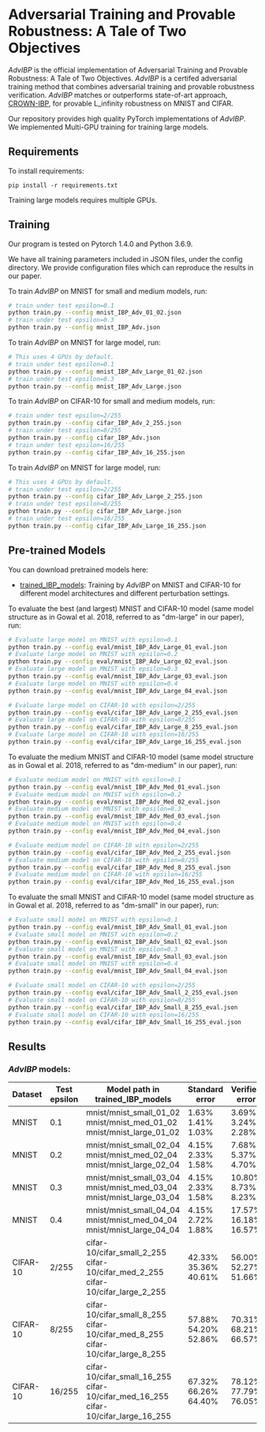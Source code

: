 # Adversarial Training and Provable Robustness: A Tale of Two Objectives

*AdvIBP* is the official implementation of Adversarial Training and Provable Robustness: A Tale of Two Objectives. *AdvIBP* is a certifed adversarial training method that combines adversarial training and provable robustness verification. *AdvIBP* matches or outperforms state-of-art approach, [CROWN-IBP](https://openreview.net/pdf?id=Skxuk1rFwB), for provable L\_infinity robustness on MNIST and CIFAR.

Our repository provides high quality PyTorch implementations of *AdvIBP*. We implemented Multi-GPU training for training large models.

## Requirements

To install requirements:

```setup
pip install -r requirements.txt
```

Training large models requires multiple GPUs.

## Training
Our program is tested on Pytorch 1.4.0 and Python 3.6.9.

We have all training parameters included in JSON files, under the config directory. We provide configuration files which can reproduce the results in our paper.

To train *AdvIBP* on MNIST for small and medium models, run:

```bash
# train under test epsilon=0.1
python train.py --config mnist_IBP_Adv_01_02.json
# train under test epsilon=0.3
python train.py --config mnist_IBP_Adv.json
```

To train *AdvIBP* on MNIST for large model, run:

```bash
# This uses 4 GPUs by default.
# train under test epsilon=0.1
python train.py --config mnist_IBP_Adv_Large_01_02.json
# train under test epsilon=0.3
python train.py --config mnist_IBP_Adv_Large.json
```

To train *AdvIBP* on CIFAR-10 for small and medium models, run:

```bash
# train under test epsilon=2/255
python train.py --config cifar_IBP_Adv_2_255.json
# train under test epsilon=8/255
python train.py --config cifar_IBP_Adv.json
# train under test epsilon=16/255
python train.py --config cifar_IBP_Adv_16_255.json
```

To train *AdvIBP* on MNIST for large model, run:

```bash
# This uses 4 GPUs by default.
# train under test epsilon=2/255
python train.py --config cifar_IBP_Adv_Large_2_255.json
# train under test epsilon=8/255
python train.py --config cifar_IBP_Adv_Large.json
# train under test epsilon=16/255
python train.py --config cifar_IBP_Adv_Large_16_255.json
```

## Pre-trained Models

You can download pretrained models here:

- [trained_IBP_models](https://drive.google.com/drive/folders/10R3_1lPciXgHSMivrdwQtF3Vhom9dPiw?usp=sharing): Training by *AdvIBP* on MNIST and CIFAR-10 for different model architectures and different perturbation settings. 

To evaluate the best (and largest) MNIST and CIFAR-10 model (same model structure as in Gowal et al. 2018, referred to as "dm-large" in our paper), run:

```bash
# Evaluate large model on MNIST with epsilon=0.1
python train.py --config eval/mnist_IBP_Adv_Large_01_eval.json
# Evaluate large model on MNIST with epsilon=0.2
python train.py --config eval/mnist_IBP_Adv_Large_02_eval.json
# Evaluate large model on MNIST with epsilon=0.3
python train.py --config eval/mnist_IBP_Adv_Large_03_eval.json
# Evaluate large model on MNIST with epsilon=0.4
python train.py --config eval/mnist_IBP_Adv_Large_04_eval.json

# Evaluate large model on CIFAR-10 with epsilon=2/255
python train.py --config eval/cifar_IBP_Adv_Large_2_255_eval.json
# Evaluate large model on CIFAR-10 with epsilon=8/255
python train.py --config eval/cifar_IBP_Adv_Large_8_255_eval.json
# Evaluate large model on CIFAR-10 with epsilon=16/255
python train.py --config eval/cifar_IBP_Adv_Large_16_255_eval.json
```

To evaluate the medium MNIST and CIFAR-10 model (same model structure as in Gowal et al. 2018, referred to as "dm-medium" in our paper), run:
```bash
# Evaluate medium model on MNIST with epsilon=0.1
python train.py --config eval/mnist_IBP_Adv_Med_01_eval.json
# Evaluate medium model on MNIST with epsilon=0.2
python train.py --config eval/mnist_IBP_Adv_Med_02_eval.json
# Evaluate medium model on MNIST with epsilon=0.3
python train.py --config eval/mnist_IBP_Adv_Med_03_eval.json
# Evaluate medium model on MNIST with epsilon=0.4
python train.py --config eval/mnist_IBP_Adv_Med_04_eval.json

# Evaluate medium model on CIFAR-10 with epsilon=2/255
python train.py --config eval/cifar_IBP_Adv_Med_2_255_eval.json
# Evaluate medium model on CIFAR-10 with epsilon=8/255
python train.py --config eval/cifar_IBP_Adv_Med_8_255_eval.json
# Evaluate medium model on CIFAR-10 with epsilon=16/255
python train.py --config eval/cifar_IBP_Adv_Med_16_255_eval.json
```


To evaluate the small MNIST and CIFAR-10 model (same model structure as in Gowal et al. 2018, referred to as "dm-small" in our paper), run:

```bash
# Evaluate small model on MNIST with epsilon=0.1
python train.py --config eval/mnist_IBP_Adv_Small_01_eval.json
# Evaluate small model on MNIST with epsilon=0.2
python train.py --config eval/mnist_IBP_Adv_Small_02_eval.json
# Evaluate small model on MNIST with epsilon=0.3
python train.py --config eval/mnist_IBP_Adv_Small_03_eval.json
# Evaluate small model on MNIST with epsilon=0.4
python train.py --config eval/mnist_IBP_Adv_Small_04_eval.json

# Evaluate small model on CIFAR-10 with epsilon=2/255
python train.py --config eval/cifar_IBP_Adv_Small_2_255_eval.json
# Evaluate small model on CIFAR-10 with epsilon=8/255
python train.py --config eval/cifar_IBP_Adv_Small_8_255_eval.json
# Evaluate small model on CIFAR-10 with epsilon=16/255
python train.py --config eval/cifar_IBP_Adv_Small_16_255_eval.json
```


## Results

### *AdvIBP* models:

| Dataset  | Test epsilon | Model path in trained_IBP_models          | Standard error | Verified error | PGD error |
|----------|--------------|-------------------------------------------|----------------|----------------|-----------|
| MNIST    | 0.1          | mnist/mnist_small_01_02<br>mnist/mnist_med_01_02<br>mnist/mnist_large_01_02| 1.63%<br>1.41%<br>1.03%        | 3.69%<br>3.24%<br>2.28%           | 2.70%<br>2.26%<br>1.53%                       |
| MNIST    | 0.2          | mnist/mnist_small_02_04<br>mnist/mnist_med_02_04<br>mnist/mnist_large_02_04| 4.15%<br>2.33%<br>1.58%        | 7.68%<br>5.37%<br>4.70%           | 5.81%<br>3.54%<br>2.59%                |
| MNIST    | 0.3          | mnist/mnist_small_03_04<br>mnist/mnist_med_03_04<br>mnist/mnist_large_03_04| 4.15%<br>2.33%<br>1.58%        | 10.80%<br>8.73%<br>8.23%           | 6.83%<br>4.35%<br>3.17%                |
| MNIST    | 0.4          | mnist/mnist_small_04_04<br>mnist/mnist_med_04_04<br>mnist/mnist_large_04_04| 4.15%<br>2.72%<br>1.88%        | 17.57%<br>16.18%<br>16.57%         | 8.48%<br>5.585%<br>3.23%               |
| CIFAR-10 | 2/255        | cifar-10/cifar_small_2_255<br>cifar-10/cifar_med_2_255<br>cifar-10/cifar_large_2_255| 42.33%<br>35.36%<br>40.61%        | 56.00%<br>52.27%<br>51.66%         | 50.08%<br>43.75%<br>46.97%               |
| CIFAR-10 | 8/255        | cifar-10/cifar_small_8_255<br>cifar-10/cifar_med_8_255<br>cifar-10/cifar_large_8_255| 57.88%<br>54.20%<br>52.86%        | 70.31%<br>68.21%<br>66.57%         | 66.52%<br>61.21%<br>61.66%               |
| CIFAR-10 | 16/255       | cifar-10/cifar_small_16_255<br>cifar-10/cifar_med_16_255<br>cifar-10/cifar_large_16_255| 67.32%<br>66.26%<br>64.40%        | 78.12%<br>77.79%<br>76.05%         | 73.44%<br>73.52%<br>71.78%               |
